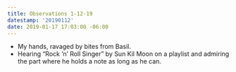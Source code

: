 ```yaml
---
title: Observations 1-12-19
datestamp: '20190112'
date: 2019-01-17 17:03:00 -06:00
---
```


- My hands, ravaged by bites from Basil.
- Hearing “Rock ’n’ Roll Singer” by Sun Kil Moon on a playlist and admiring the part where he holds a note as long as he can.
